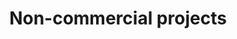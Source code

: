 ---
order: 4

layout: categories
mode: dark

title: 'Non-commercial projects'
category: 'Non-Commercial'

excerpt: 'Non-commercial and personal projects.'
exordium_backup: 'Non-commercial and personal projects.'

published: true
---